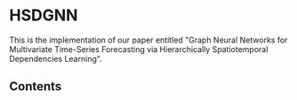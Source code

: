 # HSDGNN
This is the implementation of our paper entitled "Graph Neural Networks for Multivariate Time-Series Forecasting via Hierarchically Spatiotemporal Dependencies Learning".
## Contents
